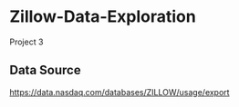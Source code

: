# Zillow-Data-Exploration
Project 3

## Data Source
https://data.nasdaq.com/databases/ZILLOW/usage/export
